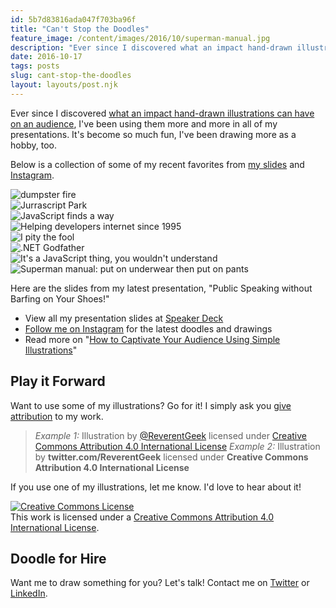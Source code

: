 ```yaml
---
id: 5b7d83816ada047f703ba96f
title: "Can't Stop the Doodles"
feature_image: /content/images/2016/10/superman-manual.jpg
description: "Ever since I discovered what an impact hand-drawn illustrations can have on an audience, I've been using them more and more in all of my…"
date: 2016-10-17
tags: posts
slug: cant-stop-the-doodles
layout: layouts/post.njk
---
```


Ever since I discovered [what an impact hand-drawn illustrations can have on an audience](https://medium.com/@reverentgeek/captivate-your-audience-using-simple-illustrations-5bf0fcd0e301#.gxhgacwox), I've been using them more and more in all of my presentations. It's become so much fun, I've been drawing more as a hobby, too.

Below is a collection of some of my recent favorites from [my slides](https://speakerdeck.com/reverentgeek) and [Instagram](https://www.instagram.com/reverentgeek/).

![dumpster fire](/content/images/2016/10/dumpster-fire.png)  
![Jurrascript Park](/content/images/2016/10/javascript-park.jpg)  
![JavaScript finds a way](/content/images/2016/10/javascript-finds-a-way.jpg)  
![Helping developers internet since 1995](/content/images/2016/10/js-helping-developers-internet-since-1995.jpg)  
![I pity the fool](/content/images/2016/10/i-pity-the-fool.png)  
![.NET Godfather](/content/images/2016/10/dotnet-godfather.png)  
![It's a JavaScript thing, you wouldn't understand](/content/images/2016/10/js-its-a-js-thang.jpg)  
![Superman manual: put on underwear then put on pants](/content/images/2016/10/superman-manual.jpg)

Here are the slides from my latest presentation, "Public Speaking without Barfing on Your Shoes!"

* View all my presentation slides at [Speaker Deck](https://speakerdeck.com/reverentgeek)
* [Follow me on Instagram](https://www.instagram.com/reverentgeek/) for the latest doodles and drawings
* Read more on "[How to Captivate Your Audience Using Simple Illustrations](https://medium.com/@reverentgeek/captivate-your-audience-using-simple-illustrations-5bf0fcd0e301#.gxhgacwox)"

## Play it Forward

Want to use some of my illustrations? Go for it! I simply ask you [give attribution](https://creativecommons.org/use-remix/attribution/) to my work.

> _Example 1:_ Illustration by [@ReverentGeek](https://twitter.com/reverentgeek) licensed under [Creative Commons Attribution 4.0 International License](http://creativecommons.org/licenses/by/4.0/)
> _Example 2:_ Illustration by **twitter.com/ReverentGeek** licensed under **Creative Commons Attribution 4.0 International License**

If you use one of my illustrations, let me know. I'd love to hear about it!

[![Creative Commons License](https://i.creativecommons.org/l/by/4.0/88x31.png)](http://creativecommons.org/licenses/by/4.0/)  
This work is licensed under a [Creative Commons Attribution 4.0 International License](http://creativecommons.org/licenses/by/4.0/).

## Doodle for Hire

Want me to draw something for you? Let's talk! Contact me on [Twitter](https://twitter.com/reverentgeek) or [LinkedIn](https://www.linkedin.com/in/davidneal).
